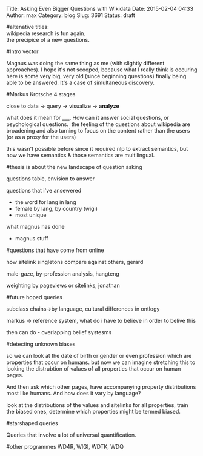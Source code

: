 Title: Asking Even Bigger Questions with Wikidata
Date: 2015-02-04 04:33
Author: max
Category: blog
Slug: 3691
Status: draft

\#altenative titles:  
wikipedia research is fun again.  
the precipice of a new questions.

\#Intro vector

Magnus was doing the same thing as me (with slightly different approaches). I hope it's not scooped, because what I really think is occuring here is some very big, very old (since beginning questions) finally being able to be answered. It's a case of simultaneous discovery.

\#Markus Krotsche 4 stages

close to data -> query -> visualize -> **analyze**

what does it mean for ___. How can it answer social questions, or psychological questions.  the feeling of the questions about wikipedia are broadening and also turning to focus on the content rather than the users (or as a proxy for the users)

this wasn't possible before since it required nlp to extract semantics, but now we have semantics & those semantics are multilingual.

\#thesis is about the new landscape of question asking

questions table, envision to answer

questions that i've ansewered

-   the word for lang in lang
-   female by lang, by country (wigi)
-   most unique

what magnus has done

-   magnus stuff

\#questions that have come from online

how sitelink singletons compare against others, gerard

male-gaze, by-profession analysis, hangteng

weighting by pageviews or sitelinks, jonathan

\#future hoped queries

subclass chains->by language, cultural differences in ontlogy

markus -> reference system, what do i have to believe in order to belive this

then can do - overlapping belief systesms

\#detecting unknown biases

so we can look at the date of birth or gender or even profession which are properties that occur on humans. but now we can imagine stretching this to looking the distrubtion of values of all properties that occur on human pages.

And then ask which other pages, have accompanying property distributions most like humans. And how does it vary by language?

look at the distributions of the values and sitelinks for all properties, train the biased ones, determine which properties might be termed biased.

\#starshaped queries

Queries that involve a lot of universal quantification.

\#other programmes WD4R, WIGI, WDTK, WDQ
